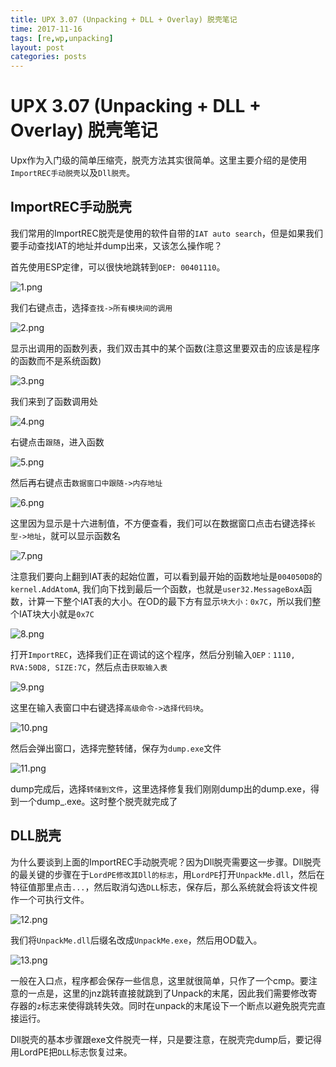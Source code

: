```yaml
---
title: UPX 3.07 (Unpacking + DLL + Overlay) 脱壳笔记
time: 2017-11-16
tags: [re,wp,unpacking]
layout: post
categories: posts
---
```


# UPX 3.07 (Unpacking + DLL + Overlay) 脱壳笔记

Upx作为入门级的简单压缩壳，脱壳方法其实很简单。这里主要介绍的是使用`ImportREC手动脱壳`以及`Dll脱壳`。

## ImportREC手动脱壳

我们常用的ImportREC脱壳是使用的软件自带的`IAT auto search`，但是如果我们要手动查找IAT的地址并dump出来，又该怎么操作呢？

首先使用ESP定律，可以很快地跳转到`OEP: 00401110`。

![1.png](/images/unpacking/upx-dll-unpack/1.png)

我们右键点击，选择`查找->所有模块间的调用`

![2.png](/images/unpacking/upx-dll-unpack/2.png)

显示出调用的函数列表，我们双击其中的某个函数(注意这里要双击的应该是程序的函数而不是系统函数)

![3.png](/images/unpacking/upx-dll-unpack/3.png)

我们来到了函数调用处

![4.png](/images/unpacking/upx-dll-unpack/4.png)

右键点击`跟随`，进入函数

![5.png](/images/unpacking/upx-dll-unpack/5.png)

然后再右键点击`数据窗口中跟随->内存地址`

![6.png](/images/unpacking/upx-dll-unpack/6.png)

这里因为显示是十六进制值，不方便查看，我们可以在数据窗口点击右键选择`长型->地址`，就可以显示函数名

![7.png](/images/unpacking/upx-dll-unpack/7.png)

注意我们要向上翻到IAT表的起始位置，可以看到最开始的函数地址是`004050D8`的`kernel.AddAtomA`, 我们向下找到最后一个函数，也就是`user32.MessageBoxA`函数，计算一下整个IAT表的大小。在OD的最下方有显示`块大小：0x7C`，所以我们整个IAT块大小就是`0x7C`

![8.png](/images/unpacking/upx-dll-unpack/8.png)

打开`ImportREC`，选择我们正在调试的这个程序，然后分别输入`OEP：1110, RVA:50D8, SIZE:7C`，然后点击`获取输入表`

![9.png](/images/unpacking/upx-dll-unpack/9.png)

这里在输入表窗口中右键选择`高级命令->选择代码块`。

![10.png](/images/unpacking/upx-dll-unpack/10.png)

然后会弹出窗口，选择完整转储，保存为`dump.exe`文件

![11.png](/images/unpacking/upx-dll-unpack/11.png)

dump完成后，选择`转储到文件`，这里选择修复我们刚刚dump出的dump.exe，得到一个dump_.exe。这时整个脱壳就完成了

## DLL脱壳

为什么要谈到上面的ImportREC手动脱壳呢？因为Dll脱壳需要这一步骤。Dll脱壳的最关键的步骤在于`LordPE修改其Dll的标志`，用`LordPE`打开`UnpackMe.dll`，然后在特征值那里点击`...`，然后取消勾选`DLL`标志，保存后，那么系统就会将该文件视作一个可执行文件。

![12.png](/images/unpacking/upx-dll-unpack/12.png)

我们将`UnpackMe.dll`后缀名改成`UnpackMe.exe`，然后用OD载入。

![13.png](/images/unpacking/upx-dll-unpack/13.png)

一般在入口点，程序都会保存一些信息，这里就很简单，只作了一个cmp。要注意的一点是，这里的jnz跳转直接就跳到了Unpack的末尾，因此我们需要修改寄存器的`z`标志来使得跳转失效。同时在unpack的末尾设下一个断点以避免脱壳完直接运行。

Dll脱壳的基本步骤跟exe文件脱壳一样，只是要注意，在脱壳完dump后，要记得用LordPE把`DLL`标志恢复过来。